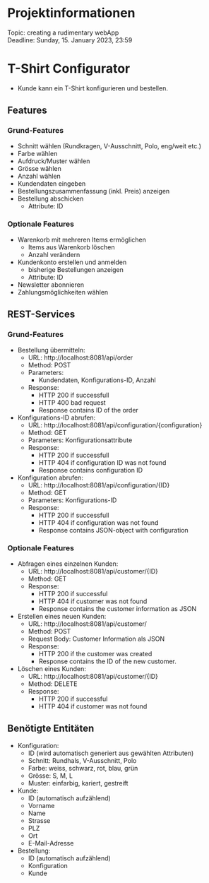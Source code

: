 # Projektinformationen
Topic: creating a rudimentary webApp<br>
Deadline: Sunday, 15. January 2023, 23:59

# T-Shirt Configurator
- Kunde kann ein T-Shirt konfigurieren und bestellen.

## Features
### Grund-Features
- Schnitt wählen (Rundkragen, V-Ausschnitt, Polo, eng/weit etc.)
- Farbe wählen
- Aufdruck/Muster wählen
- Grösse wählen
- Anzahl wählen
- Kundendaten eingeben
- Bestellungszusammenfassung (inkl. Preis) anzeigen
- Bestellung abschicken
    - Attribute: ID

### Optionale Features
- Warenkorb mit mehreren Items ermöglichen
    - Items aus Warenkorb löschen
    - Anzahl verändern
- Kundenkonto erstellen und anmelden
    - bisherige Bestellungen anzeigen
    - Attribute: ID
- Newsletter abonnieren
- Zahlungsmöglichkeiten wählen

## REST-Services
### Grund-Features
- Bestellung übermitteln:
    - URL: http://localhost:8081/api/order
    - Method: POST
    - Parameters:
        - Kundendaten, Konfigurations-ID, Anzahl
    - Response:
        - HTTP 200 if successfull
        - HTTP 400 bad request
        - Response contains ID of the order
- Konfigurations-ID abrufen:
    - URL: http://localhost:8081/api/configuration/{configuration}
    - Method: GET
    - Parameters: Konfigurationsattribute
    - Response:
        - HTTP 200 if successfull
        - HTTP 404 if configuration ID was not found
        - Response contains configuration ID
- Konfiguration abrufen:
    - URL: http://localhost:8081/api/configuration/{ID}
    - Method: GET
    - Parameters: Konfigurations-ID
    - Response:
        - HTTP 200 if successfull
        - HTTP 404 if configuration was not found
        - Response contains JSON-object with configuration

### Optionale Features
- Abfragen eines einzelnen Kunden:
    - URL: http://localhost:8081/api/customer/{ID}
    - Method: GET
    - Response:
        - HTTP 200 if successful
        - HTTP 404 if customer was not found
        - Response contains the customer information as JSON
- Erstellen eines neuen Kunden:
    - URL: http://localhost:8081/api/customer/
    - Method: POST
    - Request Body: Customer Information als JSON
    - Response:
        - HTTP 200 if the customer was created
        - Response contains the ID of the new customer.
- Löschen eines Kunden:
    - URL: http://localhost:8081/api/customer/{ID}
    - Method: DELETE
    - Response:
        - HTTP 200 if successful
        - HTTP 404 if customer was not found

## Benötigte Entitäten
- Konfiguration:
    - ID (wird automatisch generiert aus gewählten Attributen)
    - Schnitt: Rundhals, V-Ausschnitt, Polo
    - Farbe: weiss, schwarz, rot, blau, grün
    - Grösse: S, M, L
    - Muster: einfarbig, kariert, gestreift
- Kunde:
    - ID (automatisch aufzählend)
    - Vorname
    - Name
    - Strasse
    - PLZ
    - Ort
    - E-Mail-Adresse
- Bestellung:
    - ID (automatisch aufzählend)
    - Konfiguration
    - Kunde